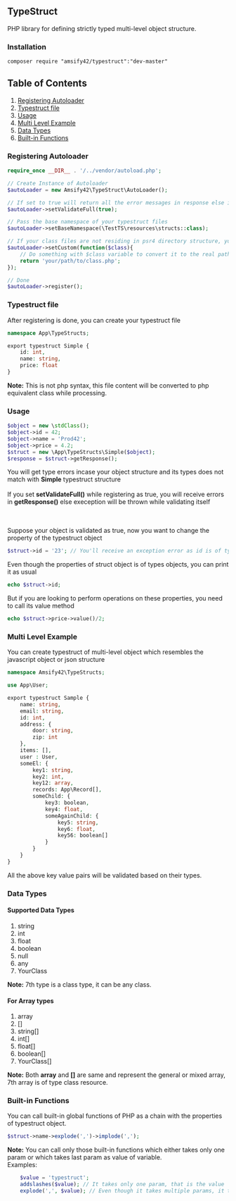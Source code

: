 
## TypeStruct

PHP library for defining strictly typed multi-level object structure.

### Installation

```txt
composer require "amsify42/typestruct":"dev-master"
```

## Table of Contents
1. [Registering Autoloader](#registering-autoloader)
2. [Typestruct file](#typestruct-file)
3. [Usage](#usage)
4. [Multi Level Example](#multi-level-example)
5. [Data Types](#data-types)
6. [Built-in Functions](#built-in-functions)

### Registering Autoloader

```php
require_once __DIR__ . '/../vendor/autoload.php';

// Create Instance of Autoloader
$autoLoader = new Amsify42\TypeStruct\AutoLoader();

// If set to true will return all the error messages in response else it will throw exception on validation error
$autoLoader->setValidateFull(true);

// Pass the base namespace of your typestruct files
$autoLoader->setBaseNamespace(\TestTS\resources\structs::class);

// If your class files are not residing in psr4 directory structure, you can set callback for converting class name to locate the exact path of typestruct file while autoloading
$autoLoader->setCustom(function($class){
	// Do something with $class variable to convert it to the real path and return it.
	return 'your/path/to/class.php';
});

// Done
$autoLoader->register();
```

### Typestruct file

After registering is done, you can create your typestruct file
```php
namespace App\TypeStructs;

export typestruct Simple {
	id: int,
	name: string,
	price: float
}
```
**Note:** This is not php syntax, this file content will be converted to php equivalent class while processing.

### Usage

```php
$object = new \stdClass();
$object->id = 42;
$object->name = 'Prod42';
$object->price = 4.2;
$struct = new \App\TypeStructs\Simple($object);
$response = $struct->getResponse();
```
You will get type errors incase your object structure and its types does not match with **Simple** typestruct structure<br/><br/>
If you set **setValidateFull()** while registering as true, you will receive errors in **getResponse()** else exeception will be thrown while validating itself

<br/><br/>
Suppose your object is validated as true, now you want to change the property of the typestruct object

```php
$struct->id = '23'; // You'll receive an exception error as id is of type int and you tried to assign string
```
Even though the properties of struct object is of types objects, you can print it as usual
```php
echo $struct->id;	
```
But if you are looking to perform operations on these properties, you need to call its value method
```php
echo $struct->price->value()/2;	
```

### Multi Level Example
You can create typestruct of multi-level object which resembles the javascript object or json structure

```php
namespace Amsify42\TypeStructs;

use App\User;

export typestruct Sample {
	name: string,
	email: string,
	id: int,
	address: {
		door: string,
		zip: int
	},
	items: [],
	user : User,
	someEl: {
		key1: string,
		key2: int,
		key12: array,
		records: App\Record[],
		someChild: {
			key3: boolean,
			key4: float,
			someAgainChild: {
				key5: string,
				key6: float,
				key56: boolean[]
			}
		}
	}
}
```
All the above key value pairs will be validated based on their types.

### Data Types

#### Supported Data Types
1. string
2. int
3. float
4. boolean
5. null
6. any
7. YourClass

**Note:** 7th type is a class type, it can be any class.

#### For Array types
1. array
2. []
3. string[]
4. int[]
5. float[]
6. boolean[]
7. YourClass[]

**Note:** Both **array** and **[]** are same and represent the general or mixed array, 7th array is of type class resource.


### Built-in Functions
You can call built-in global functions of PHP as a chain with the properties of typestruct object.
```php
$struct->name->explode(',')->implode(',');
```
**Note:** You can call only those built-in functions which either takes only one param or which takes last param as value of variable.
<br/>
Examples:
```php
	$value = 'typestruct';
	addslashes($value); // It takes only one param, that is the value
	explode(',', $value); // Even though it takes multiple params, it takes last param as value of variable
```